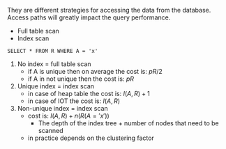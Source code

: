 They are different strategies for accessing the data from the database. Access paths will greatly impact the query performance.

- Full table scan
- Index scan

`SELECT * FROM R WHERE A = 'x'`

1. No index = full table scan
	- if A is unique then on average the cost is: $pR/2$
	- if A in not unique then the cost is: $pR$
2. Unique index = index scan
	- in case of heap table the cost is: $I(A,R) + 1$
	- in case of IOT the cost is: $I(A,R)$
3. Non-unique index = index scan
	- cost is: $I(A,R)+n(R(A='x'))$
		- The depth of the index tree + number of nodes that need to be scanned
	- in practice depends on the clustering factor